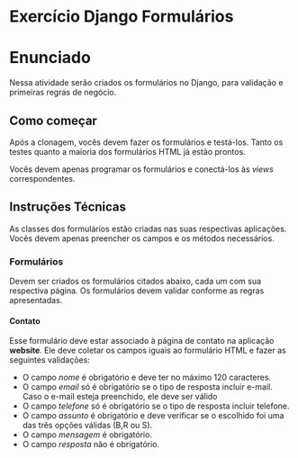 # Exercício Django Formulários

# Enunciado
Nessa atividade serão criados os formulários no Django, para validação e primeiras regras de negócio.

## Como começar
Após a clonagem, vocês devem fazer os formulários e testá-los. Tanto os testes quanto a maioria dos formulários HTML já estão prontos.

Vocês devem apenas programar os formulários e conectá-los às _views_ correspondentes.

## Instruções Técnicas

As classes dos formulários estão criadas nas suas respectivas aplicações. Vocês devem apenas preencher os campos e os métodos necessários.

### Formulários

Devem ser criados os formulários citados abaixo, cada um com sua respectiva página. Os formulários devem validar conforme as regras apresentadas.

#### Contato

Esse formulário deve estar associado à página de contato na aplicação **website**. Ele deve coletar os campos iguais ao formulário HTML e fazer as seguintes validações:
 - O campo _nome_ é obrigatório e deve ter no máximo 120 caracteres.
 - O campo _email_ só é obrigatório se o tipo de resposta incluir e-mail. Caso o e-mail esteja preenchido, ele deve ser válido
 - O campo _telefone_ só é obrigatório se o tipo de resposta incluir telefone.
 - O campo _assunto_ é obrigatório e deve verificar se o escolhido foi uma das três opções válidas (B,R ou S).
 - O campo _mensagem_ é obrigatório.
 - O campo _resposta_ não é obrigatório.

